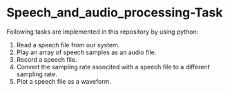 # Speech_and_audio_processing-Task
Following tasks are implemented in this repository by using python:
1. Read a speech file from our system.
2. Play an array of speech samples as an audio file.
3. Record a speech file.
4. Convert the sampling rate associted with a speech file to a different sampling rate.
5. Plot a speech file as a waveform.
